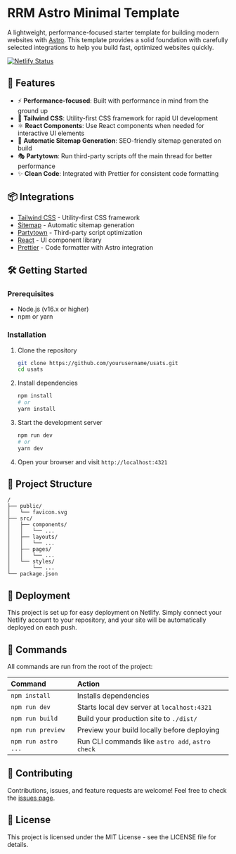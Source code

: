 # RRM Astro Minimal Template

A lightweight, performance-focused starter template for building modern websites with [Astro](https://astro.build/). This template provides a solid foundation with carefully selected integrations to help you build fast, optimized websites quickly.

[![Netlify Status](https://api.netlify.com/api/v1/badges/238c85ea-cf34-411c-8c90-bc97617aadef/deploy-status)](https://app.netlify.com/sites/usats/deploys)

## 🚀 Features

- ⚡️ **Performance-focused**: Built with performance in mind from the ground up
- 🎨 **Tailwind CSS**: Utility-first CSS framework for rapid UI development
- ⚛️ **React Components**: Use React components when needed for interactive UI elements
- 🔄 **Automatic Sitemap Generation**: SEO-friendly sitemap generated on build
- 🎭 **Partytown**: Run third-party scripts off the main thread for better performance
- ✨ **Clean Code**: Integrated with Prettier for consistent code formatting

## 📦 Integrations

- [Tailwind CSS](https://tailwindcss.com/) - Utility-first CSS framework
- [Sitemap](https://docs.astro.build/en/guides/integrations-guide/sitemap/) - Automatic sitemap generation
- [Partytown](https://partytown.builder.io/) - Third-party script optimization
- [React](https://reactjs.org/) - UI component library
- [Prettier](https://prettier.io/) - Code formatter with Astro integration

## 🛠️ Getting Started

### Prerequisites

- Node.js (v16.x or higher)
- npm or yarn

### Installation

1. Clone the repository

   ```bash
   git clone https://github.com/yourusername/usats.git
   cd usats
   ```

2. Install dependencies

   ```bash
   npm install
   # or
   yarn install
   ```

3. Start the development server

   ```bash
   npm run dev
   # or
   yarn dev
   ```

4. Open your browser and visit `http://localhost:4321`

## 📝 Project Structure

```
/
├── public/
│   └── favicon.svg
├── src/
│   ├── components/
│   │   └── ...
│   ├── layouts/
│   │   └── ...
│   ├── pages/
│   │   └── ...
│   └── styles/
│       └── ...
└── package.json
```

## 🚢 Deployment

This project is set up for easy deployment on Netlify. Simply connect your Netlify account to your repository, and your site will be automatically deployed on each push.

## 🧞 Commands

All commands are run from the root of the project:

| Command             | Action                                           |
| :------------------ | :----------------------------------------------- |
| `npm install`       | Installs dependencies                            |
| `npm run dev`       | Starts local dev server at `localhost:4321`      |
| `npm run build`     | Build your production site to `./dist/`          |
| `npm run preview`   | Preview your build locally before deploying      |
| `npm run astro ...` | Run CLI commands like `astro add`, `astro check` |

## 🤝 Contributing

Contributions, issues, and feature requests are welcome! Feel free to check the [issues page](https://github.com/yourusername/usats/issues).

## 📄 License

This project is licensed under the MIT License - see the LICENSE file for details.
